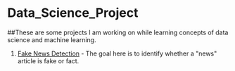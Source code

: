 # Data_Science_Project
##These are some projects I am working on while learning concepts of data science and machine learning.
  1.  [Fake News Detection](https://github.com/Swayam595/Data_Science_Project/tree/main/Fake_News_Detection_Python_Project) - The goal here is to identify whether a "news" article is fake or fact.
